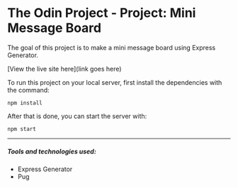 # The Odin Project - Project: Mini Message Board

The goal of this project is to make a mini message board using Express Generator.

[View the live site here](link goes here)

To run this project on your local server, first install the dependencies with the command:

```
npm install
```

After that is done, you can start the server with:

```
npm start
```

<hr>

##### Tools and technologies used:

-   Express Generator
-   Pug
